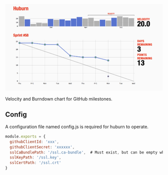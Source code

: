 ![screenshot](docs/huburn.png)

Velocity and Burndown chart for GitHub milestones.

Config
------

A configuration file named config.js is required for huburn to operate. 

```js
module.exports = {
  githubClientId: 'xxx', 
  githubClientSecret: 'xxxxxx',
  sslCaBundlePath: '/ssl.ca-bundle',  # Must exist, but can be empty when using self-signed
  sslKeyPath: '/ssl.key',
  sslCertPath: '/ssl.crt'
}
```


